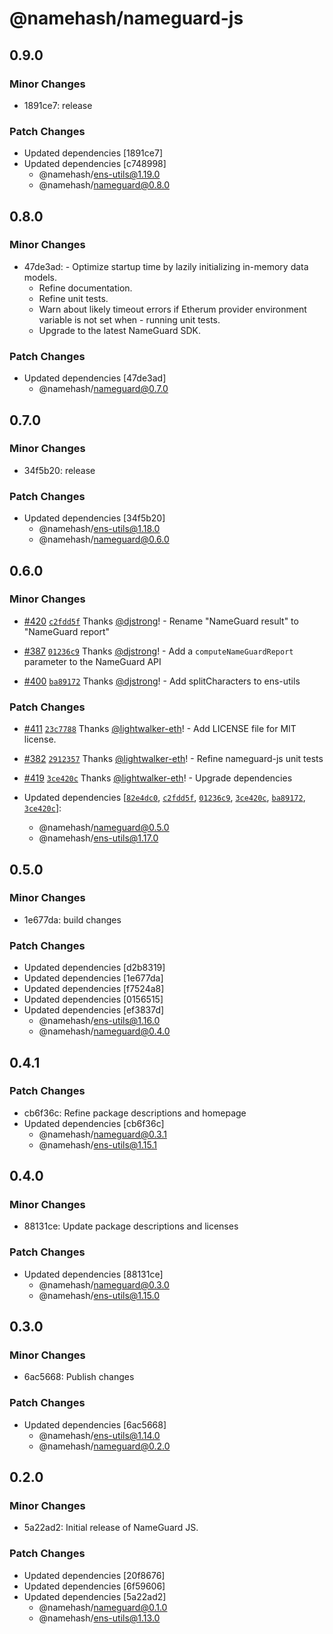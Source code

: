 # @namehash/nameguard-js

## 0.9.0

### Minor Changes

- 1891ce7: release

### Patch Changes

- Updated dependencies [1891ce7]
- Updated dependencies [c748998]
  - @namehash/ens-utils@1.19.0
  - @namehash/nameguard@0.8.0

## 0.8.0

### Minor Changes

- 47de3ad: - Optimize startup time by lazily initializing in-memory data models.
  - Refine documentation.
  - Refine unit tests.
  - Warn about likely timeout errors if Etherum provider environment variable is not set when - running unit tests.
  - Upgrade to the latest NameGuard SDK.

### Patch Changes

- Updated dependencies [47de3ad]
  - @namehash/nameguard@0.7.0

## 0.7.0

### Minor Changes

- 34f5b20: release

### Patch Changes

- Updated dependencies [34f5b20]
  - @namehash/ens-utils@1.18.0
  - @namehash/nameguard@0.6.0

## 0.6.0

### Minor Changes

- [#420](https://github.com/namehash/namekit/pull/420) [`c2fdd5f`](https://github.com/namehash/namekit/commit/c2fdd5f83bc575bd1c7632503cc4da9d87c9da1a) Thanks [@djstrong](https://github.com/djstrong)! - Rename "NameGuard result" to "NameGuard report"

- [#387](https://github.com/namehash/namekit/pull/387) [`01236c9`](https://github.com/namehash/namekit/commit/01236c9e547cb0820b682c7064d73f85942698ae) Thanks [@djstrong](https://github.com/djstrong)! - Add a `computeNameGuardReport` parameter to the NameGuard API

- [#400](https://github.com/namehash/namekit/pull/400) [`ba89172`](https://github.com/namehash/namekit/commit/ba89172f2d22fbb5a32f7b1939926d5e89f3b2cd) Thanks [@djstrong](https://github.com/djstrong)! - Add splitCharacters to ens-utils

### Patch Changes

- [#411](https://github.com/namehash/namekit/pull/411) [`23c7788`](https://github.com/namehash/namekit/commit/23c77885ddaa31159abd6854932876035805d739) Thanks [@lightwalker-eth](https://github.com/lightwalker-eth)! - Add LICENSE file for MIT license.

- [#382](https://github.com/namehash/namekit/pull/382) [`2912357`](https://github.com/namehash/namekit/commit/2912357ec2167ef50469f0b287d562051e20a870) Thanks [@lightwalker-eth](https://github.com/lightwalker-eth)! - Refine nameguard-js unit tests

- [#419](https://github.com/namehash/namekit/pull/419) [`3ce420c`](https://github.com/namehash/namekit/commit/3ce420ce297392f0285265fed01bd8abf2a68313) Thanks [@lightwalker-eth](https://github.com/lightwalker-eth)! - Upgrade dependencies

- Updated dependencies [[`82e4dc0`](https://github.com/namehash/namekit/commit/82e4dc044ef9ccf8d44bc0617e3a77f9d7a94ca8), [`c2fdd5f`](https://github.com/namehash/namekit/commit/c2fdd5f83bc575bd1c7632503cc4da9d87c9da1a), [`01236c9`](https://github.com/namehash/namekit/commit/01236c9e547cb0820b682c7064d73f85942698ae), [`3ce420c`](https://github.com/namehash/namekit/commit/3ce420ce297392f0285265fed01bd8abf2a68313), [`ba89172`](https://github.com/namehash/namekit/commit/ba89172f2d22fbb5a32f7b1939926d5e89f3b2cd), [`3ce420c`](https://github.com/namehash/namekit/commit/3ce420ce297392f0285265fed01bd8abf2a68313)]:
  - @namehash/nameguard@0.5.0
  - @namehash/ens-utils@1.17.0

## 0.5.0

### Minor Changes

- 1e677da: build changes

### Patch Changes

- Updated dependencies [d2b8319]
- Updated dependencies [1e677da]
- Updated dependencies [f7524a8]
- Updated dependencies [0156515]
- Updated dependencies [ef3837d]
  - @namehash/ens-utils@1.16.0
  - @namehash/nameguard@0.4.0

## 0.4.1

### Patch Changes

- cb6f36c: Refine package descriptions and homepage
- Updated dependencies [cb6f36c]
  - @namehash/nameguard@0.3.1
  - @namehash/ens-utils@1.15.1

## 0.4.0

### Minor Changes

- 88131ce: Update package descriptions and licenses

### Patch Changes

- Updated dependencies [88131ce]
  - @namehash/nameguard@0.3.0
  - @namehash/ens-utils@1.15.0

## 0.3.0

### Minor Changes

- 6ac5668: Publish changes

### Patch Changes

- Updated dependencies [6ac5668]
  - @namehash/ens-utils@1.14.0
  - @namehash/nameguard@0.2.0

## 0.2.0

### Minor Changes

- 5a22ad2: Initial release of NameGuard JS.

### Patch Changes

- Updated dependencies [20f8676]
- Updated dependencies [6f59606]
- Updated dependencies [5a22ad2]
  - @namehash/nameguard@0.1.0
  - @namehash/ens-utils@1.13.0
